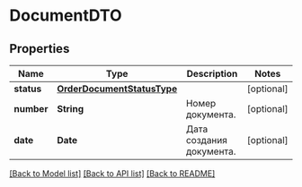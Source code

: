 # DocumentDTO

## Properties
Name | Type | Description | Notes
------------ | ------------- | ------------- | -------------
**status** | [**OrderDocumentStatusType**](OrderDocumentStatusType.md) |  | [optional] 
**number** | **String** | Номер документа. | [optional] 
**date** | **Date** | Дата создания документа. | [optional] 

[[Back to Model list]](../README.md#documentation-for-models) [[Back to API list]](../README.md#documentation-for-api-endpoints) [[Back to README]](../README.md)


